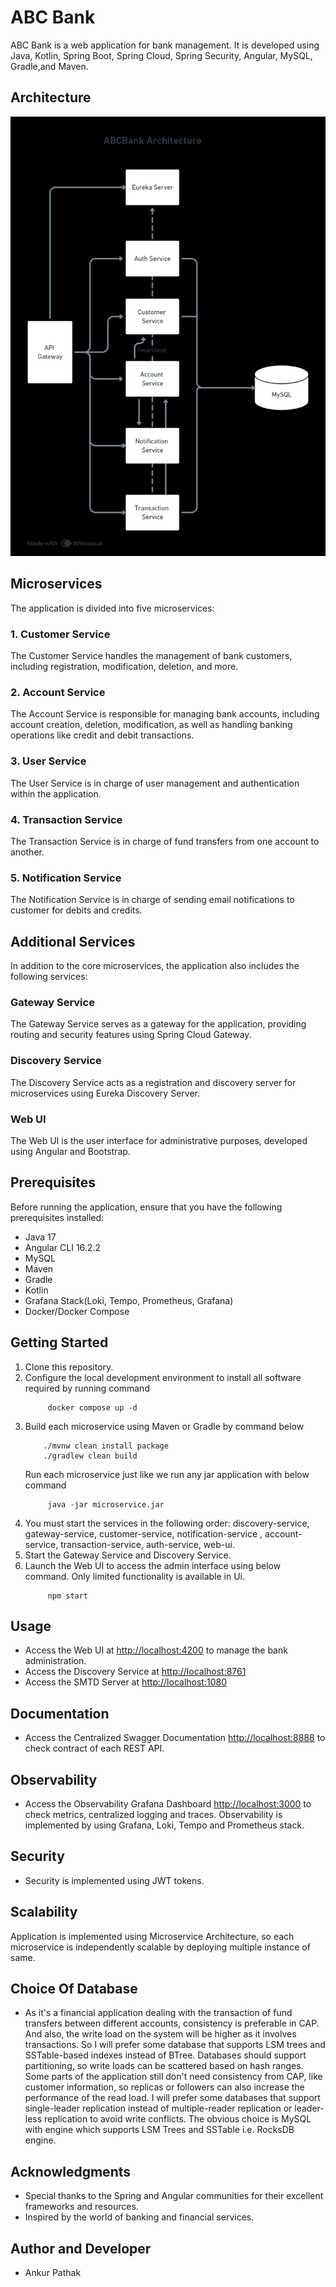 # ABC Bank

ABC Bank is a web application for bank management. It is developed using Java, Kotlin, Spring Boot, Spring Cloud, Spring Security, Angular, MySQL, Gradle,and Maven.

## Architecture

![Architecture](Architecture.png)

## Microservices

The application is divided into five microservices:

### 1. Customer Service

The Customer Service handles the management of bank customers, including registration, modification, deletion, and more.

### 2. Account Service

The Account Service is responsible for managing bank accounts, including account creation, deletion, modification, as well as handling banking operations like credit and debit transactions.

### 3. User Service

The User Service is in charge of user management and authentication within the application.

### 4. Transaction Service

The Transaction Service is in charge of fund transfers from one account to another.

### 5. Notification Service

The Notification Service is in charge of sending email notifications to customer for debits and credits.


## Additional Services

In addition to the core microservices, the application also includes the following services:

### Gateway Service

The Gateway Service serves as a gateway for the application, providing routing and security features using Spring Cloud Gateway.

### Discovery Service

The Discovery Service acts as a registration and discovery server for microservices using Eureka Discovery Server.

### Web UI

The Web UI is the user interface for administrative purposes, developed using Angular and Bootstrap.

## Prerequisites

Before running the application, ensure that you have the following prerequisites installed:

- Java 17
- Angular CLI 16.2.2
- MySQL
- Maven
- Gradle
- Kotlin
- Grafana Stack(Loki, Tempo, Prometheus, Grafana)
- Docker/Docker Compose

## Getting Started

1. Clone this repository.
2. Configure the local development environment to install all software required by running command
    ``` 
         docker compose up -d
    ```
3. Build each microservice using Maven or Gradle by command below
    ```
        ./mvnw clean install package
        ./gradlew clean build
    ```
   Run each microservice just like we run any jar application with below command
    ``` 
         java -jar microservice.jar
    ```
4. You must start the services in the following order: discovery-service, gateway-service, customer-service, notification-service , account-service, transaction-service, auth-service, web-ui.
5. Start the Gateway Service and Discovery Service.
6. Launch the Web UI to access the admin interface using below command. Only limited functionality is available in Ui.
    ```
         npm start
    ```

## Usage

- Access the Web UI at [http://localhost:4200](http://localhost:4200) to manage the bank administration.
- Access the Discovery Service at [http://localhost:8761](http://localhost:8761) 
- Access the SMTD Server at [http://localhost:1080](http://localhost:1080) 

## Documentation

- Access the Centralized Swagger Documentation  [http://localhost:8888](http://localhost:8888) to check contract of each REST API.


## Observability

- Access the Observability Grafana Dashboard  [http://localhost:3000](http://localhost:3000) to check metrics, centralized logging and traces. Observability is implemented by using Grafana, Loki, Tempo and Prometheus stack.

## Security

- Security is implemented using JWT tokens.

## Scalability

Application is implemented using Microservice Architecture, so each microservice is independently scalable by deploying multiple instance of same.

## Choice Of Database

- As it's a financial application dealing with the transaction of fund transfers between different accounts, consistency is preferable in CAP. And also, the write load on the system will be higher as it involves transactions. So I will prefer some database that supports LSM trees and SSTable-based indexes instead of BTree. Databases should support partitioning, so write loads can be scattered based on hash ranges. Some parts of the application still don't need consistency from CAP, like customer information, so replicas or followers can also increase the performance of the read load. I will prefer some databases that support single-leader replication instead of multiple-reader replication or leader-less replication to avoid write conflicts. The obvious choice is MySQL with engine which supports LSM Trees and SSTable i.e. RocksDB engine.






## Acknowledgments

- Special thanks to the Spring and Angular communities for their excellent frameworks and resources.
- Inspired by the world of banking and financial services.

## Author and Developer

- Ankur Pathak
